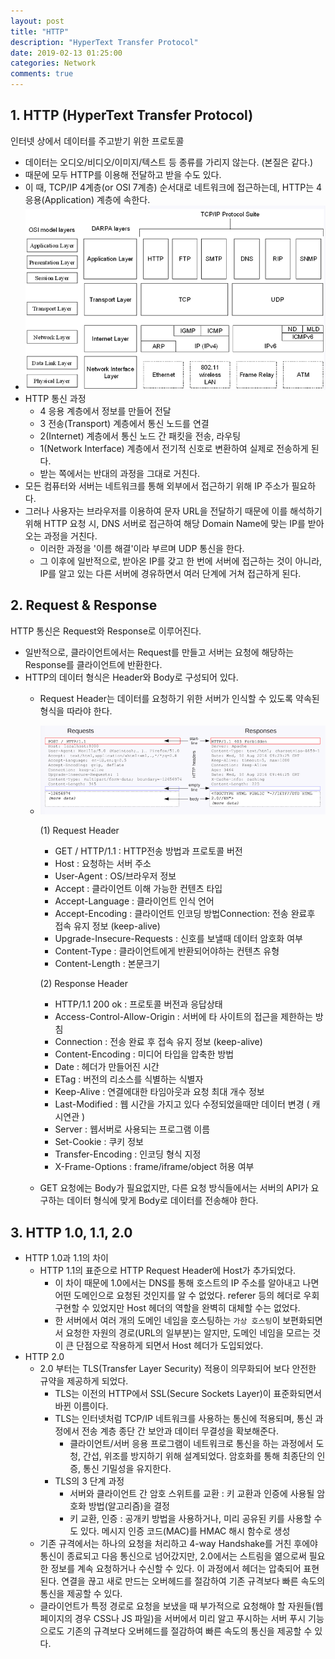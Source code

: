 ```yaml
---
layout: post
title: "HTTP"
description: "HyperText Transfer Protocol"
date: 2019-02-13 01:25:00
categories: Network
comments: true
---
```

## 1. HTTP (HyperText Transfer Protocol)
인터넷 상에서 데이터를 주고받기 위한 프로토콜
- 데이터는 오디오/비디오/이미지/텍스트 등 종류를 가리지 않는다. (본질은 같다.)
- 때문에 모두 HTTP를 이용해 전달하고 받을 수도 있다.
- 이 때, TCP/IP 4계층(or OSI 7계층) 순서대로 네트워크에 접근하는데, HTTP는 4 응용(Application) 계층에 속한다.
- ![Layers](../../assets/Network/1.PNG)
- HTTP 통신 과정
  - 4 응용 계층에서 정보를 만들어 전달
  - 3 전송(Transport) 계층에서 통신 노드를 연결
  - 2(Internet) 계층에서 통신 노드 간 패킷을 전송, 라우팅
  - 1(Network Interface) 계층에서 전기적 신호로 변환하여 실제로 전송하게 된다.
  - 받는 쪽에서는 반대의 과정을 그대로 거친다.
- 모든 컴퓨터와 서버는 네트워크를 통해 외부에서 접근하기 위해 IP 주소가 필요하다.
- 그러나 사용자는 브라우저를 이용하여 문자 URL을 전달하기 때문에 이를 해석하기 위해 HTTP 요청 시, DNS 서버로 접근하여 해당 Domain Name에 맞는 IP를 받아오는 과정을 거친다.
  - 이러한 과정을 '이름 해결'이라 부르며 UDP 통신을 한다.
  - 그 이후에 일반적으로, 받아온 IP를 갖고 한 번에 서버에 접근하는 것이 아니라, IP를 알고 있는 다른 서버에 경유하면서 여러 단계에 거쳐 접근하게 된다.

## 2. Request & Response
HTTP 통신은 Request와 Response로 이루어진다.
- 일반적으로, 클라이언트에서는 Request를 만들고 서버는 요청에 해당하는 Response를 클라이언트에 반환한다.
- HTTP의 데이터 형식은 Header와 Body로 구성되어 있다.
  - Request Header는 데이터를 요청하기 위한 서버가 인식할 수 있도록 약속된 형식을 따라야 한다.
  - ![Request & Response](../../assets/Network/2.PNG)

    (1) Request Header
    - GET / HTTP/1.1 : HTTP전송 방법과 프로토콜 버전
    - Host : 요청하는 서버 주소
    - User-Agent : OS/브라우저 정보
    - Accept : 클라이언트 이해 가능한 컨텐츠 타입
    - Accept-Language : 클라이언트 인식 언어
    - Accept-Encoding : 클라이언트 인코딩 방법Connection: 전송 완료후 접속 유지 정보 (keep-alive)
    - Upgrade-Insecure-Requests : 신호를 보낼때 데이터 암호화 여부
    - Content-Type : 클라이언트에게 반환되어야하는 컨텐츠 유형
    - Content-Length : 본문크기

    (2) Response Header
    - HTTP/1.1 200 ok : 프로토콜 버전과 응답상태
    - Access-Control-Allow-Origin : 서버에 타 사이트의 접근을 제한하는 방침
    - Connection : 전송 완료 후 접속 유지 정보 (keep-alive)
    - Content-Encoding : 미디어 타입을 압축한 방법
    - Date : 헤더가 만들어진 시간
    - ETag : 버전의 리소스를 식별하는 식별자
    - Keep-Alive : 연결에대한 타임아웃과 요청 최대 개수 정보
    - Last-Modified : 웹 시간을 가지고 있다 수정되었을때만 데이터 변경 ( 캐시연관 )
    - Server : 웹서버로 사용되는 프로그램 이름
    - Set-Cookie : 쿠키 정보
    - Transfer-Encoding : 인코딩 형식 지정
    - X-Frame-Options : frame/iframe/object 허용 여부
  - GET 요청에는 Body가 필요없지만, 다른 요청 방식들에서는 서버의 API가 요구하는 데이터 형식에 맞게 Body로 데이터를 전송해야 한다.

## 3. HTTP 1.0, 1.1, 2.0
- HTTP 1.0과 1.1의 차이
  - HTTP 1.1의 표준으로 HTTP Request Header에 Host가 추가되었다.
    - 이 차이 때문에 1.0에서는 DNS를 통해 호스트의 IP 주소를 알아내고 나면 어떤 도메인으로 요청된 것인지를 알 수 없었다. referer 등의 헤더로 우회 구현할 수 있었지만 Host 헤더의 역할을 완벽히 대체할 수는 없었다.
    - 한 서버에서 여러 개의 도메인 네임을 호스팅하는 `가상 호스팅`이 보편화되면서 요청한 자원의 경로(URL의 일부분)는 알지만, 도메인 네임을 모르는 것이 큰 단점으로 작용하게 되면서 Host 헤더가 도입되었다.
- HTTP 2.0
  - 2.0 부터는 TLS(Transfer Layer Security) 적용이 의무화되어 보다 안전한 규약을 제공하게 되었다.
    - TLS는 이전의 HTTP에서 SSL(Secure Sockets Layer)이 표준화되면서 바뀐 이름이다.
    - TLS는 인터넷처럼 TCP/IP 네트워크를 사용하는 통신에 적용되며, 통신 과정에서 전송 계층 종단 간 보안과 데이터 무결성을 확보해준다.
      - 클라이언트/서버 응용 프로그램이 네트워크로 통신을 하는 과정에서 도청, 간섭, 위조를 방지하기 위해 설계되었다. 암호화를 통해 최종단의 인증, 통신 기밀성을 유지한다.
    - TLS의 3 단계 과정
      - 서버와 클라이언트 간 암호 스위트를 교환 : 키 교환과 인증에 사용될 암호화 방법(알고리즘)을 결정
      - 키 교환, 인증 : 공개키 방법을 사용하거나, 미리 공유된 키를 사용할 수도 있다. 메시지 인증 코드(MAC)를 HMAC 해시 함수로 생성
  - 기존 규격에서는 하나의 요청을 처리하고 4-way Handshake를 거친 후에야 통신이 종료되고 다음 통신으로 넘어갔지만, 2.0에서는 스트림을 엶으로써 필요한 정보를 계속 요청하거나 수신할 수 있다. 이 과정에서 헤더는 압축되어 표현된다. 연결을 끊고 새로 만드는 오버헤드를 절감하여 기존 규격보다 빠른 속도의 통신을 제공할 수 있다.
  - 클라이언트가 특정 경로로 요청을 보냈을 때 부가적으로 요청해야 할 자원들(웹페이지의 경우 CSS나 JS 파일)을 서버에서 미리 알고 푸시하는 서버 푸시 기능으로도 기존의 규격보다 오버헤드를 절감하여 빠른 속도의 통신을 제공할 수 있다.
